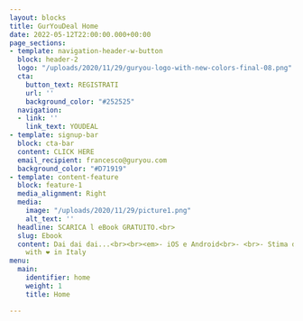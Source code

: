 ```yaml
---
layout: blocks
title: GurYouDeal Home
date: 2022-05-12T22:00:00.000+00:00
page_sections:
- template: navigation-header-w-button
  block: header-2
  logo: "/uploads/2020/11/29/guryou-logo-with-new-colors-final-08.png"
  cta:
    button_text: REGISTRATI
    url: ''
    background_color: "#252525"
  navigation:
  - link: ''
    link_text: YOUDEAL
- template: signup-bar
  block: cta-bar
  content: CLICK HERE
  email_recipient: francesco@guryou.com
  background_color: "#D71919"
- template: content-feature
  block: feature-1
  media_alignment: Right
  media:
    image: "/uploads/2020/11/29/picture1.png"
    alt_text: ''
  headline: SCARICA l eBook GRATUITO.<br>
  slug: Ebook
  content: Dai dai dai...<br><br><em>- iOS e Android<br>- <br>- Stima dei costi</em><br><br>Made
    with ❤︎ in Italy
menu:
  main:
    identifier: home
    weight: 1
    title: Home

---
```

